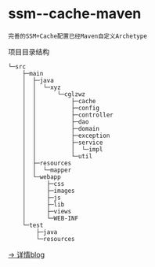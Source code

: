 # ssm--cache-maven
    完善的SSM+Cache配置已经Maven自定义Archetype

项目目录结构
```
└─src
    ├─main
    │  ├─java
    │  │  └─xyz
    │  │      └─cglzwz
    │  │          ├─cache
    │  │          ├─config
    │  │          ├─controller
    │  │          ├─dao
    │  │          ├─domain
    │  │          ├─exception
    │  │          ├─service
    │  │          │  └─impl
    │  │          └─util
    │  ├─resources
    │  │  └─mapper
    │  └─webapp
    │      ├─css
    │      ├─images
    │      ├─js
    │      ├─lib
    │      ├─views
    │      └─WEB-INF
    └─test
        ├─java
        └─resources
```

[-> 详情blog](https://blog.csdn.net/chenbetter1996/article/details/87174634)
